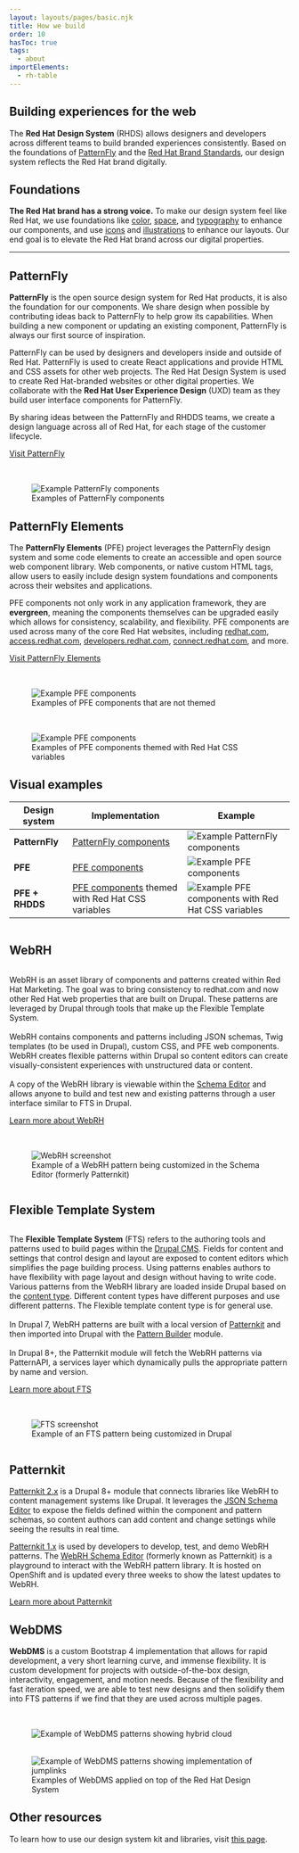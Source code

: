 ```yaml
---
layout: layouts/pages/basic.njk
title: How we build
order: 10
hasToc: true
tags:
  - about
importElements:
  - rh-table  
---
```


<link rel="stylesheet" href="{{ '/assets/packages/@rhds/elements/elements/rh-table/rh-table-lightdom.css' | url }}">

<style>
  :is(#webrh-section, #flexible-template-system-section, .grid, figure) img {
    max-width: 100%;
    margin-block-start: var(--rh-space-2xl, 32px);
  }

  :is(#webrh-section, #flexible-template-system-section) div {
    display: flex;
    flex-direction: column;
    justify-content: center;
  }
</style>


## Building experiences for the web

The <strong>Red Hat Design System</strong> (RHDS) allows designers and developers across different teams to build branded experiences consistently. Based on the foundations of <a href="https://www.patternfly.org/v4/" target="_blank">PatternFly</a> and the <a href="https://www.redhat.com/en/about/brand/standards" target="_blank">Red Hat Brand Standards</a>, our design system reflects the Red&nbsp;Hat brand digitally.


## Foundations

<strong>The Red Hat brand has a strong voice.</strong> To make our design system feel like Red Hat, we use foundations like <a href="../../foundations/color">color</a>, <a href="../../foundations/spacing">space</a>, and <a href="../../foundations/typography">typography</a> to enhance our components, and use <a href="https://www.redhat.com/en/about/brand/standards/icons" target="_blank">icons</a> and <a href="https://www.redhat.com/en/about/brand/standards/illustration" target="_blank">illustrations</a> to enhance our layouts. Our end goal is to elevate the Red Hat brand across our digital properties.


<hr>


## PatternFly

<strong>PatternFly</strong> is the open source design system for Red Hat products, it is also the foundation for our components. We share design when possible by contributing ideas back to PatternFly to help grow its capabilities. When building a new component or updating an existing component, PatternFly is always our first source of inspiration.

PatternFly can be used by designers and developers inside and outside of Red Hat. PatternFly is used to create React applications and provide HTML and CSS assets for other web projects. The Red Hat Design System is used to create Red Hat-branded websites or other digital properties. We collaborate with the <strong>Red Hat User Experience Design</strong> (UXD) team as they build user interface components for PatternFly.

By sharing ideas between the PatternFly and RHDDS teams, we create a design language across all of Red Hat, for each stage of the customer lifecycle.

<rh-cta>
  <a href="https://www.patternfly.org/v4/" target="_blank">Visit PatternFly</a>
</rh-cta>
<figure>
  <img src="{{ '/assets/about/how-we-build/patternfly.svg' | url }}" alt="Example PatternFly components">
  <figcaption>Examples of PatternFly components</figcaption>
</figure>


## PatternFly Elements

The <strong>PatternFly Elements</strong> (PFE) project leverages the PatternFly design system and some code elements to create an accessible and open source web component library. Web components, or native custom HTML tags, allow users to easily include design system foundations and components across their websites and applications.

PFE components not only work in any application framework, they are <strong>evergreen</strong>, meaning the components themselves can be upgraded easily which allows for consistency, scalability, and flexibility. PFE components are used across many of the core Red Hat websites, including <a href="https://www.redhat.com/en" target="_blank">redhat.com</a>, <a href="https://access.redhat.com/" target="_blank">access.redhat.com</a>, <a href="https://developers.redhat.com/" target="_blank">developers.redhat.com</a>, <a href="https://connect.redhat.com/" target="_blank">connect.redhat.com</a>, and more.

<rh-cta>
  <a href="https://patternflyelements.com/" target="_blank">Visit PatternFly Elements</a>
</rh-cta>
<div class="grid sm-two-columns">
  <figure>
    <img src="{{ '/assets/about/how-we-build/patternfly-elements.svg' | url }}" alt="Example PFE components">
    <figcaption>Examples of PFE components that are not themed</figcaption>
  </figure>
  <figure>
    <img src="{{ '/assets/about/how-we-build/patternfly-elements-rh-themed.svg' | url }}" alt="Example PFE components">
    <figcaption>Examples of PFE components themed with Red Hat CSS variables</figcaption>
  </figure>
</div>


## Visual examples

<rh-table>
  <table>
    <thead>
      <tr>
        <th scope="col" data-label="Design System">Design system</th>
        <th scope="col" data-label="Implementation">Implementation</th>
        <th scope="col" data-label="Example">Example</th>
      </tr>
    </thead>
    <tbody>
      <tr>
        <td data-label="Design System">
          <strong>PatternFly</strong>
        </td>
        <td data-label="Implementation">
          <a href="https://www.patternfly.org/v4/" target="_blank">PatternFly components</a>
        </td>
        <td data-label="Example"><img src="{{ '/assets/about/how-we-build/table-patternfly.svg' | url }}" alt="Example PatternFly components"></td>
      </tr>
      <tr>
        <td data-label="Design System">
          <strong>PFE</strong>
        </td>
        <td data-label="Implementation">
          <a href="https://patternflyelements.com/components/" target="_blank">PFE components</a>
        </td>
        <td data-label="Example"><img src="{{ '/assets/about/how-we-build/table-pfe.svg' | url }}" alt="Example PFE components"></td>
      </tr>
      <tr>
        <td data-label="Design System">
          <strong>PFE + RHDDS</strong>
        </td>
        <td data-label="Implementation">
          <a href="https://patternflyelements.com/components/" target="_blank">PFE components</a> themed with Red Hat CSS variables</td>
        <td data-label="Example"><img src="{{ '/assets/about/how-we-build/table-pfe-rh.svg' | url }}" alt="Example PFE components with Red Hat CSS variables"></td>
      </tr>
    </tbody>
  </table>
</rh-table>


<div id="webrh-section" class="grid sm-two-columns">
  <div>
    <h2 id="webrh">WebRH</h2>
    <p>WebRH is an asset library of components and patterns created within Red Hat Marketing. The goal was to bring consistency to redhat.com and now other Red Hat web properties that are built on Drupal. These patterns are leveraged by Drupal through tools that make up the Flexible Template System.<br/><br/>WebRH contains components and patterns including JSON schemas, Twig templates (to be used in Drupal), custom CSS, and PFE web components. WebRH creates flexible patterns within Drupal so content editors can create visually-consistent experiences with unstructured data or content.<br/><br/>A copy of the WebRH library is viewable within the <a href="https://webrh-patternkit.int.open.paas.redhat.com/schema/pattern_page" target="_blank">Schema Editor</a> and allows anyone to build and test new and existing patterns through a user interface similar to FTS in Drupal.</p>
    <rh-cta>
      <a href="https://gitlab.corp.redhat.com/uxdd/webrh" target="_blank">Learn more about WebRH</a>
    </rh-cta>
  </div>
  <div>
    <figure>
      <img src="{{ '/assets/about/how-we-build/webrh.png' | url }}" alt="WebRH screenshot">
      <figcaption>Example of a WebRH pattern being customized in the Schema Editor (formerly Patternkit)</figcaption>
    </figure>
  </div>
</div>

<div id="flexible-template-system-section" class="grid sm-two-columns">
  <div>
    <h2 id="flexible-template-system">Flexible Template System</h2>
    <p>The <strong>Flexible Template System</strong> (FTS) refers to the authoring tools and patterns used to build pages within the <a href="https://www.drupal.org/" target="_blank">Drupal CMS</a>. Fields for content and settings that control design and layout are exposed to content editors which simplifies the page building process. Using patterns enables authors to have flexibility with page layout and design without having to write code. Various patterns from the WebRH library are loaded inside Drupal based on the <a href="https://source.redhat.com/groups/public/redhatcom/redhatcom_wiki/drupal_content_type_training__documentation_hub" target="_blank">content type</a>. Different content types have different purposes and use different patterns. The Flexible template content type is for general use.<br><br>In Drupal 7, WebRH patterns are built with a local version of <a href="https://www.drupal.org/project/patternkit" target="_blank">Patternkit</a> and then imported into Drupal with the <a href="https://www.drupal.org/project/patternbuilder" target="_blank">Pattern Builder</a> module.<br><br>In Drupal 8+, the Patternkit module will fetch the WebRH patterns via PatternAPI, a services layer which dynamically pulls the appropriate pattern by name and version.</p>
    <rh-cta>
      <a href="https://source.redhat.com/departments/marketing/digitalmarketingstrategy/flexibletemplatingsystem" target="_blank">Learn more about FTS</a>
    </rh-cta>
  </div>
  <div>
    <figure>
      <img src="/assets/about/how-we-build/flexible-template-system.png" alt="FTS screenshot">
      <figcaption>Example of an FTS pattern being customized in Drupal</figcaption>
    </figure>
  </div>
</div>


## Patternkit

<a href="https://www.drupal.org/project/patternkit" target="_blank">Patternkit 2.x</a> is a Drupal 8+ module that connects libraries like WebRH to content management systems like Drupal. It leverages the <a href="https://github.com/json-editor/json-editor" target="_blank">JSON Schema Editor</a> to expose the fields defined within the component and pattern schemas, so content authors can add content and change settings while seeing the results in real time.

<a href="https://github.com/PatternBuilder/pattern-kit" target="_blank">Patternkit 1.x</a> is used by developers to develop, test, and demo WebRH patterns. The <a href="https://webrh-patternkit.int.open.paas.redhat.com/schema/pattern_page" target="_blank">WebRH Schema Editor</a> (formerly known as Patternkit) is a playground to interact with the WebRH pattern library. It is hosted on OpenShift and is updated every three weeks to show the latest updates to WebRH.

<rh-cta>
  <a href="https://url.corp.redhat.com/webrh-schema-editor" target="_blank">Learn more about Patternkit</a>
</rh-cta>


## WebDMS

<strong>WebDMS</strong> is a custom Bootstrap 4 implementation that allows for rapid development, a very short learning curve, and immense flexibility. It is custom development for projects with outside-of-the-box design, interactivity, engagement, and motion needs. Because of the flexibility and fast iteration speed, we are able to test new designs and then solidify them into FTS patterns if we find that they are used across multiple pages.

<figure class="grid sm-two-columns">
  <img src="{{ '/assets/about/how-we-build/webdms-1.png' | url }}" alt="Example of WebDMS patterns showing hybrid cloud">
  <img src="{{ '/assets/about/how-we-build/webdms-2.png' | url }}" alt="Example of WebDMS patterns showing implementation of jumplinks">
  <figcaption>Examples of WebDMS applied on top of the Red Hat Design System</figcaption>
</figure>


<uxdot-feedback>
  <h2>Other resources</h2>
  <p>To learn how to use our design system kit and libraries, visit <a href="/get-started/">this page</a>.</p>
</uxdot-feedback>
